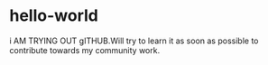 # hello-world

i AM TRYING OUT gITHUB.Will try to learn it as soon as possible to contribute towards my community work.
